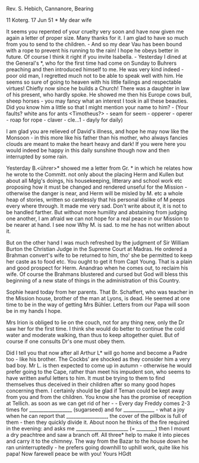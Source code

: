 Rev. S. Hebich, Cannanore, Bearing

11 Koterg. 17 Jun 51
 <Tuesday>*
My dear wife

It seems you repented of your cruelty very soon and have now given me again a letter of proper size. Many thanks for it. I am glad to have so much from you to send to the children. - And so my dear Vau has been bound with a rope to prevent his running to the rain! I hope he obeys better in future. Of course I think it right if you invite Isabella. - Yesterday I dined at the General's <Gibsone>*, who for the first time had come on Sunday to Buhrers preaching and then introduced himself to me. He was very kind indeed - poor old man, I regretted much not to be able to speak well with him. He seems so sure of going to heaven with his little failings and respectable virtues! Chiefly now since he builds a Church! There was a daughter in law of his present, who hardly spoke. He showed me then his Europe cows bull, sheep horses - you may fancy what an interest I took in all these beauties. Did you know him a little so that I might mention your name to him? - (Your faults? white ans for ants <Timotheus?> - seam for seem - opperer - operer - roap for rope - claver - cle...1 - dayly for daily)

I am glad you are relieved of David's illness, and hope he may now like the Monsoon - in this more like his father than his mother, who always fancies clouds are meant to make the heart heavy and dark! If you were here you would indeed be happy in this daily sunshine though now and then interrupted by some rain.

Yesterday B.<ührer>* showed me a letter from Gr. <Greiner>* in which he relates how he wrote to the Committ. not only about the placing Herm and Kullen but about all Mglg's doings, his housekeeping, litterary and school work etc proposing how it must be changed and rendered unseful for the Mission - otherwise the danger is near, and Herm will be misled by M. etc a whole heap of stories, written so carelessly that his personal dislike of M peeps every where through. It made me very sad. Don't write about it, it is not to be handled farther. But without more humility and abstaining from judging one another, I am afraid we can not hope for a real peace in our Mission to be nearer at hand. I see now Why M. is sad. to me he has not written about it.

But on the other hand I was much refreshed by the judgment of Sir William Burton the Christian Judge in the Supreme Court at Madras. He ordered a Brahman convert's wife to be returned to him, tho' she be permitted to keep her caste as to food etc. You ought to get it from Capt Young. That is a plain and good prospect for Herm. Anandrao when he comes out, to reclaim his wife. Of course the Brahmans blustered and cursed but God will bless this beginning of a new state of things in the administration of this Country.

Sophie heard today from her parents. That Br. Schaffert, who was teacher in the Mission house, brother of the man at Lyons, is dead. He seemed at one time to be in the way of getting Mrs Bühler. Letters from our Papa will soon be in my hands I hope.

Mrs Irion is obliged to lie on the couch, not for any thing new, only the Dr saw her for the first time. I think she would do better to continue the cold water and moderate walking, than thus to keep altogether quiet. But of course if one consults Dr's one must obey them.

Did I tell you that now after all Arthur L<ascelles>* will go home and become a Padre too - like his brother. The Cockbs' are shocked as they consider him a very bad boy. Mr L. is then expected to come up in autumn - otherwise he would prefer going to the Cape, rather than meet his impudent son, who seems to have written awful letters to him. It must be trying to them to find themselves thus deceived in their children after so many good hopes concerning them. I certainly should be glad if Teman could be kept away from you and from the children. You know she has the promise of reception at Tellich. as soon as we can get rid of her - - Every day Freddy comes 2-3 times for __________________ (sugarseed) and for _____________ - what a joy when he can report that _________________, the cover of the pillbox is full of them - then they quickly divide it. About noon he thinks of the fire required in the evening: and asks me ______________________ (= ________) then I mount a dry peachtree and saw a branch off. All three* help to make it into pieces and carry it to the chimney. The way from the Bazar to the house down he ran uninterruptedly - he prefers going downhill to uphill work, quite like his papa! Now farewell peace be with you!  Yours HGdt

